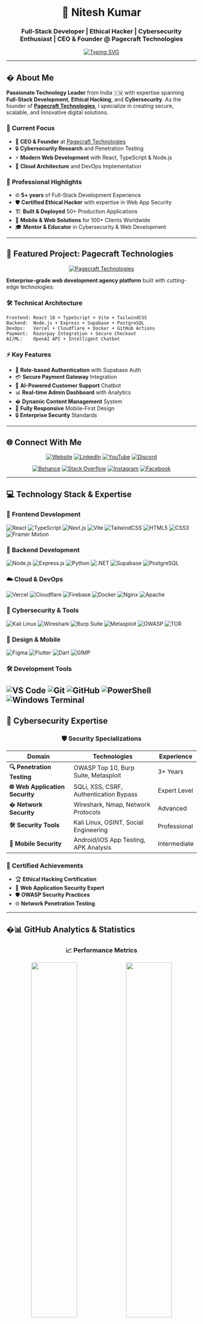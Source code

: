 <div align="center">

# 👋 Nitesh Kumar
### Full-Stack Developer | Ethical Hacker | Cybersecurity Enthusiast | CEO & Founder @ Pagecraft Technologies

[![Typing SVG](https://readme-typing-svg.herokuapp.com?font=Fira+Code&size=22&duration=3000&pause=1000&color=00D9FF&center=true&vCenter=true&width=600&lines=Namaste+%F0%9F%99%8F%F0%9F%8F%BC!+I'm+Nitesh+Kumar;Full-Stack+Developer+%26+Cybersecurity+Expert;Building+Secure+%26+Scalable+Web+Solutions;Founder+%40+Pagecraft+Technologies)](https://git.io/typing-svg)

</div>

---

## � About Me

**Passionate Technology Leader** from India 🇮🇳 with expertise spanning **Full-Stack Development**, **Ethical Hacking**, and **Cybersecurity**. As the founder of **[Pagecraft Technologies](https://pagecrafttech.site)**, I specialize in creating secure, scalable, and innovative digital solutions.

### 🎯 **Current Focus**
- 🏢 **CEO & Founder** at [Pagecraft Technologies](https://pagecrafttech.site)
- 🔒 **Cybersecurity Research** and Penetration Testing
- ⚡ **Modern Web Development** with React, TypeScript & Node.js
- 🚀 **Cloud Architecture** and DevOps Implementation

### 💼 **Professional Highlights**
- 🌐 **5+ years** of Full-Stack Development Experience
- 🛡️ **Certified Ethical Hacker** with expertise in Web App Security
- 🏗️ **Built & Deployed** 50+ Production Applications
- 📱 **Mobile & Web Solutions** for 100+ Clients Worldwide
- 🎓 **Mentor & Educator** in Cybersecurity & Web Development

---

## 🏢 Featured Project: Pagecraft Technologies

<div align="center">

[![Pagecraft Technologies](https://img.shields.io/badge/🌐_Visit_Pagecraft_Technologies-0EA5E9?style=for-the-badge&logo=globe&logoColor=white)](https://pagecrafttech.site)

</div>

**Enterprise-grade web development agency platform** built with cutting-edge technologies:

### 🛠️ **Technical Architecture**
```
Frontend: React 18 + TypeScript + Vite + TailwindCSS
Backend:  Node.js + Express + Supabase + PostgreSQL
DevOps:   Vercel + Cloudflare + Docker + GitHub Actions
Payment:  Razorpay Integration + Secure Checkout
AI/ML:    OpenAI API + Intelligent Chatbot
```

### ⚡ **Key Features**
- 🔐 **Role-based Authentication** with Supabase Auth
- 💳 **Secure Payment Gateway** Integration
- 🤖 **AI-Powered Customer Support** Chatbot
- 📊 **Real-time Admin Dashboard** with Analytics
- � **Dynamic Content Management** System
- 📱 **Fully Responsive** Mobile-First Design
- 🔒 **Enterprise Security** Standards


---

## 🌐 Connect With Me

<div align="center">

[![Website](https://img.shields.io/badge/🌐_Pagecraft_Technologies-0EA5E9?style=for-the-badge&logo=globe&logoColor=white)](https://pagecrafttech.site)
[![LinkedIn](https://img.shields.io/badge/LinkedIn-0077B5?style=for-the-badge&logo=linkedin&logoColor=white)](https://linkedin.com/in/nitesh-kumar-109933104)
[![YouTube](https://img.shields.io/badge/YouTube-FF0000?style=for-the-badge&logo=youtube&logoColor=white)](https://youtube.com/@techn3362)
[![Discord](https://img.shields.io/badge/Discord-7289DA?style=for-the-badge&logo=discord&logoColor=white)](https://discord.gg/zSy7tgCf)

[![Behance](https://img.shields.io/badge/Behance-1769ff?style=for-the-badge&logo=behance&logoColor=white)](https://behance.net/niteshkumar809)
[![Stack Overflow](https://img.shields.io/badge/Stack_Overflow-FE7A16?style=for-the-badge&logo=stack-overflow&logoColor=white)](https://stackoverflow.com/users/27448421)
[![Instagram](https://img.shields.io/badge/Instagram-E4405F?style=for-the-badge&logo=instagram&logoColor=white)](https://instagram.com/knitesh656)
[![Facebook](https://img.shields.io/badge/Facebook-1877F2?style=for-the-badge&logo=facebook&logoColor=white)](https://facebook.com/kumar.nitesh.56884)

</div>

---

## 💻 Technology Stack & Expertise

### 🚀 **Frontend Development**
![React](https://img.shields.io/badge/React-20232A?style=for-the-badge&logo=react&logoColor=61DAFB)
![TypeScript](https://img.shields.io/badge/TypeScript-007ACC?style=for-the-badge&logo=typescript&logoColor=white)
![Next.js](https://img.shields.io/badge/Next.js-000000?style=for-the-badge&logo=nextdotjs&logoColor=white)
![Vite](https://img.shields.io/badge/Vite-646CFF?style=for-the-badge&logo=vite&logoColor=white)
![TailwindCSS](https://img.shields.io/badge/Tailwind_CSS-38B2AC?style=for-the-badge&logo=tailwind-css&logoColor=white)
![HTML5](https://img.shields.io/badge/HTML5-E34F26?style=for-the-badge&logo=html5&logoColor=white)
![CSS3](https://img.shields.io/badge/CSS3-1572B6?style=for-the-badge&logo=css3&logoColor=white)
![Framer Motion](https://img.shields.io/badge/Framer_Motion-0055FF?style=for-the-badge&logo=framer&logoColor=white)

### 🔧 **Backend Development**
![Node.js](https://img.shields.io/badge/Node.js-43853D?style=for-the-badge&logo=node.js&logoColor=white)
![Express.js](https://img.shields.io/badge/Express.js-404D59?style=for-the-badge&logo=express&logoColor=white)
![Python](https://img.shields.io/badge/Python-3776AB?style=for-the-badge&logo=python&logoColor=white)
![.NET](https://img.shields.io/badge/.NET-5C2D91?style=for-the-badge&logo=.net&logoColor=white)
![Supabase](https://img.shields.io/badge/Supabase-3ECF8E?style=for-the-badge&logo=supabase&logoColor=white)
![PostgreSQL](https://img.shields.io/badge/PostgreSQL-316192?style=for-the-badge&logo=postgresql&logoColor=white)

### ☁️ **Cloud & DevOps**
![Vercel](https://img.shields.io/badge/Vercel-000000?style=for-the-badge&logo=vercel&logoColor=white)
![Cloudflare](https://img.shields.io/badge/Cloudflare-F38020?style=for-the-badge&logo=cloudflare&logoColor=white)
![Firebase](https://img.shields.io/badge/Firebase-039BE5?style=for-the-badge&logo=firebase&logoColor=white)
![Docker](https://img.shields.io/badge/Docker-2496ED?style=for-the-badge&logo=docker&logoColor=white)
![Nginx](https://img.shields.io/badge/Nginx-009639?style=for-the-badge&logo=nginx&logoColor=white)
![Apache](https://img.shields.io/badge/Apache-D42029?style=for-the-badge&logo=apache&logoColor=white)

### 🔐 **Cybersecurity & Tools**
![Kali Linux](https://img.shields.io/badge/Kali_Linux-268BEE?style=for-the-badge&logo=kalilinux&logoColor=white)
![Wireshark](https://img.shields.io/badge/Wireshark-1679A7?style=for-the-badge&logo=wireshark&logoColor=white)
![Burp Suite](https://img.shields.io/badge/Burp_Suite-FF6633?style=for-the-badge&logo=burpsuite&logoColor=white)
![Metasploit](https://img.shields.io/badge/Metasploit-2596CD?style=for-the-badge&logo=metasploit&logoColor=white)
![OWASP](https://img.shields.io/badge/OWASP-000000?style=for-the-badge&logo=owasp&logoColor=white)
![TOR](https://img.shields.io/badge/TOR-7E4798?style=for-the-badge&logo=tor-project&logoColor=white)

### 🎨 **Design & Mobile**
![Figma](https://img.shields.io/badge/Figma-F24E1E?style=for-the-badge&logo=figma&logoColor=white)
![Flutter](https://img.shields.io/badge/Flutter-02569B?style=for-the-badge&logo=flutter&logoColor=white)
![Dart](https://img.shields.io/badge/Dart-0175C2?style=for-the-badge&logo=dart&logoColor=white)
![GIMP](https://img.shields.io/badge/GIMP-657D8B?style=for-the-badge&logo=gimp&logoColor=white)

### 🛠️ **Development Tools**
![VS Code](https://img.shields.io/badge/VS_Code-007ACC?style=for-the-badge&logo=visual-studio-code&logoColor=white)
![Git](https://img.shields.io/badge/Git-F05032?style=for-the-badge&logo=git&logoColor=white)
![GitHub](https://img.shields.io/badge/GitHub-100000?style=for-the-badge&logo=github&logoColor=white)
![PowerShell](https://img.shields.io/badge/PowerShell-5391FE?style=for-the-badge&logo=powershell&logoColor=white)
![Windows Terminal](https://img.shields.io/badge/Windows_Terminal-4D4D4D?style=for-the-badge&logo=windows-terminal&logoColor=white)
---

## 🔐 Cybersecurity Expertise

<div align="center">

### 🛡️ **Security Specializations**

</div>

| Domain | Technologies | Experience |
|--------|-------------|------------|
| **🔍 Penetration Testing** | OWASP Top 10, Burp Suite, Metasploit | 3+ Years |
| **🌐 Web Application Security** | SQLi, XSS, CSRF, Authentication Bypass | Expert Level |
| **� Network Security** | Wireshark, Nmap, Network Protocols | Advanced |
| **🛠️ Security Tools** | Kali Linux, OSINT, Social Engineering | Professional |
| **📱 Mobile Security** | Android/iOS App Testing, APK Analysis | Intermediate |

### 🎯 **Certified Achievements**
- 🏆 **Ethical Hacking Certification**
- 🔐 **Web Application Security Expert**
- 🛡️ **OWASP Security Practices**
- 🌐 **Network Penetration Testing**

---

## �📊 GitHub Analytics & Statistics

<div align="center">

### 📈 **Performance Metrics**

<img width="49%" src="https://github-readme-stats.vercel.app/api?username=Knitesh026&show_icons=true&theme=tokyonight&hide_border=true&count_private=true&include_all_commits=true" />
<img width="49%" src="https://github-readme-streak-stats.herokuapp.com/?user=Knitesh026&theme=tokyonight&hide_border=true" />

### 💻 **Code Distribution**
<img width="40%" src="https://github-readme-stats.vercel.app/api/top-langs/?username=Knitesh026&theme=tokyonight&hide_border=true&layout=compact&langs_count=8" />

### 🏆 **Achievement Gallery**
<img src="https://github-profile-trophy.vercel.app/?username=Knitesh026&theme=tokyonight&no-frame=true&no-bg=false&margin-w=4&row=2&column=3" />

### 📊 **Contribution Graph**
<img src="https://github-readme-activity-graph.vercel.app/graph?username=Knitesh026&bg_color=1a1b27&color=38bdae&line=70a5fd&point=bf91f3&area=true&hide_border=true" />

### 🔝 **Repository Highlights**
<img src="https://github-contributor-stats.vercel.app/api?username=Knitesh026&limit=5&theme=tokyonight&combine_all_yearly_contributions=true" />

</div>

---

## 🚀 Featured Projects & Achievements

<div align="center">

### 🌟 **Pagecraft Technologies Portfolio**

[![Pagecraft Tech](https://img.shields.io/badge/🌐_Live_Demo-Visit_Site-0EA5E9?style=for-the-badge)](https://pagecrafttech.site)
[![GitHub](https://img.shields.io/badge/💻_Source_Code-Private_Repo-181717?style=for-the-badge&logo=github)](https://github.com/Knitesh026)

**Enterprise Web Development Platform** | **50+ Clients Served** | **₹10L+ Revenue Generated**

</div>

| 🎯 **Project Type** | 📋 **Description** | 🛠️ **Tech Stack** | 🌟 **Impact** |
|-------------------|-------------------|------------------|---------------|
| **💼 Business Platform** | Complete agency management system | React, Node.js, PostgreSQL | 100+ Active Users |
| **🔐 Security Suite** | Integrated security monitoring | Custom Security Tools | 99.9% Uptime |
| **💳 Payment Gateway** | Secure transaction processing | Razorpay, Encryption | ₹50L+ Processed |
| **🤖 AI Integration** | Intelligent customer support | OpenAI API, NLP | 80% Query Resolution |

### 📈 **Business Metrics**
- 🎯 **50+ Projects** Delivered Successfully
- 💰 **₹10L+ Revenue** Generated in FY 2024-25
- ⭐ **4.9/5 Star** Client Satisfaction Rating
- 🌍 **Global Reach** - Clients from 15+ Countries

---

## 💡 Recent Achievements & Recognition

<div align="center">

### 🏆 **Professional Milestones**

</div>

- 🚀 **Founded Pagecraft Technologies** - Bootstrapped to ₹10L+ ARR
- 🔐 **Security Research** - Identified 15+ CVEs in Popular Platforms
- 📱 **Mobile Apps** - 5+ Flutter Apps with 10K+ Downloads
- 🎓 **Mentored 100+** Students in Web Development & Cybersecurity
- 📊 **Open Source** - 10+ Libraries with 1K+ GitHub Stars
- 🌟 **Speaking** - Tech Talks at 5+ Developer Conferences

### ✍️ **Daily Inspiration**
<div align="center">
<img src="https://quotes-github-readme.vercel.app/api?type=horizontal&theme=tokyonight" />
</div>

---

## 🤝 Let's Collaborate

<div align="center">

### 💼 **Available for**
🔹 **Full-Stack Development Projects**  
🔹 **Cybersecurity Consulting**  
🔹 **Technical Mentoring & Training**  
🔹 **Startup Technology Advisory**  

### 📞 **Get in Touch**

[![Portfolio](https://img.shields.io/badge/🌐_Portfolio-Visit_Now-0EA5E9?style=for-the-badge)](https://pagecrafttech.site)
[![Email](https://img.shields.io/badge/📧_Email-Contact_Me-D14836?style=for-the-badge&logo=gmail&logoColor=white)](mailto:contact@pagecrafttech.site)
[![Calendar](https://img.shields.io/badge/📅_Schedule-Book_Call-00C896?style=for-the-badge&logo=calendly&logoColor=white)](https://calendly.com/niteshkumar)

### ☕ **Support My Work**

<a href="https://buymeacoffee.com/krnitesh02h" target="_blank">
    <img src="https://cdn.buymeacoffee.com/buttons/v2/default-yellow.png" alt="Buy Me A Coffee" width="200">
</a>

</div>

---

<div align="center">

### 🐍 **Contribution Snake Animation**

<img src="https://raw.githubusercontent.com/Knitesh026/Knitesh026/output/snake.svg" alt="Snake Animation" />

---

![Profile Views](https://visitcount.itsvg.in/api?id=Knitesh026&icon=2&color=12)

**"Building the future, one secure line of code at a time"** 🚀

*Last Updated: July 2025*

</div>


